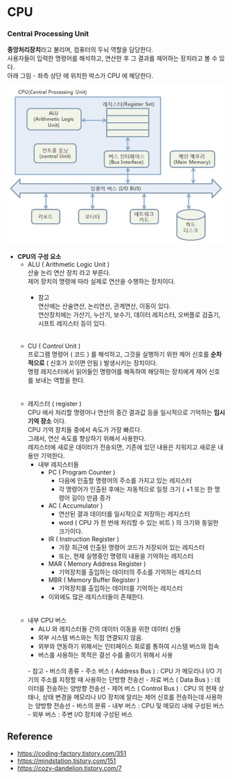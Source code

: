 # CPU

### Central Processing Unit  
**중앙처리장치**라고 불리며, 컴퓨터의 두뇌 역할을 담당한다.  
사용자들이 입력한 명령어를 해석하고, 연산한 후 그 결과를 제어하는 장치라고 볼 수 있다.  
아래 그림 - 좌측 상단 에 위치한 박스가 CPU 에 해당한다.

![IMAGES](../images/cpu-1.png)

- __CPU의 구성 요소__
  - ALU ( Arithmetic Logic Unit )  
    산술 논리 연산 장치 라고 부른다.   
    제어 장치의 명령에 따라 실제로 연산을 수행하는 장치이다.  
    <br>  
    - 참고   
      연산에는 산술연산, 논리연산, 관계연산, 이동이 있다.  
      연산장치에는 가산기, 누산기, 보수기, 데이터 레지스터, 오버플로 검출기, 시프트 레지스터 등이 있다.  
      <br>
      <br>
  - CU ( Control Unit )  
    프로그램 명령어 ( 코드 ) 를 해석하고, 그것을 실행하기 위한 제어 신호를 **순차적으로** ( 신호가 꼬이면 안됨 ) 발생시키는 장치이다.  
    명령 레지스터에서 읽어들인 명령어를 해독하여 해당하는 장치에게 제어 신호를 보내는 역할을 한다.    
    <br>
    <br>
  - 레지스터 ( register )  
    CPU 에서 처리할 명령어나 연산의 중간 결과값 등을 일시적으로 기억하는 **임시 기억 장소** 이다.   
    CPU 기억 장치들 중에서 속도가 가장 빠르다.  
    그래서, 연산 속도를 향상하기 위해서 사용한다.  
    레지스터에 새로운 데이터가 전송되면, 기존에 있던 내용은 지워지고 새로운 내용만 기억한다.  
    - 내부 레지스터들   
      - PC ( Program Counter )  
        - 다음에 인출할 명령어의 주소를 가지고 있는 레지스터
        - 각 명령어가 인출된 후에는 자동적으로 일정 크기 ( +1 또는 한 명령어 길이) 만큼 증가  
      - AC ( Accumulator )
        - 연산된 결과 데이터를 일시적으로 저장하는 레지스터
        - word ( CPU 가 한 번에 처리할 수 있는 비트 ) 의 크기와 동일한 크기이다.
      - IR ( Instruction Register )
        - 가장 최근에 인출된 명령어 코드가 저장되어 있는 레지스터
        - 또는, 현재 실행중인 명령의 내용을 기억하는 레지스터
      - MAR ( Memory Address Register )
        - 기억장치를 출입하는 데이터의 주소를 기억하는 레지스터
      - MBR ( Memory Buffer Register )
        - 기억장치를 출입하는 데이터를 기억하는 레지스터
      - 이외에도 많은 레지스터들이 존재한다.  
    <br>
    <br>
  - 내부 CPU 버스
    - ALU 와 레지스터들 간의 데이터 이동을 위한 데이터 선들
    - 외부 시스템 버스와는 직접 연결되지 않음.
    - 외부와 연동하기 위해서는 인터페이스 회로를 통하여 시스템 버스와 접속
    - 버스를 사용하는 목적은 결선 수를 줄이기 위해서 사용  
    <br>
    - 참고   
      - 버스의 종류
        - 주소 버스 ( Address Bus ) : CPU 가 메모리나 I/O 기기의 주소를 지정할 때 사용하는 단방향 전송선
        - 자료 버스 ( Data Bus ) : 데이터를 전송하는 양방향 전송선
        - 제어 버스 ( Control Bus ) : CPU 의 현재 상태나, 상태 변경을 메모리나 I/O 장치에 알리는 제어 신호를 전송하는데 사용하는 양방향 전송선
      - 버스의 분류
        - 내부 버스 : CPU 및 메모리 내에 구성된 버스
        - 외부 버스 : 주변 I/O 장치에 구성된 버스


## Reference
- https://coding-factory.tistory.com/351
- https://mindstation.tistory.com/151
- https://cozy-dandelion.tistory.com/7
